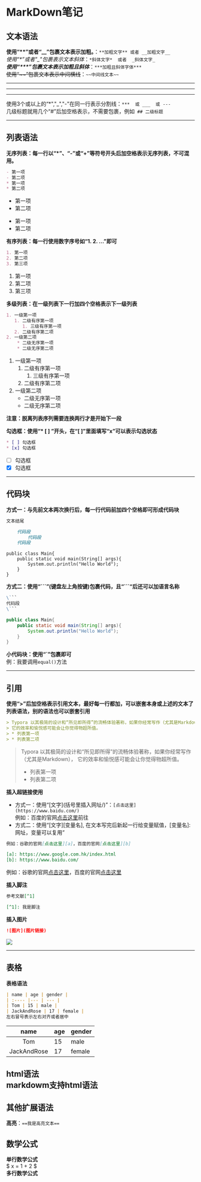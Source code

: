 # MarkDown笔记  
## 文本语法  
**使用“\*\*”或者“\_\_”包裹文本表示加粗。**：`**加粗文字** 或者 __加粗文字__`  
*使用“\*”或者"\_"包裹表示文本斜体*：`*斜体文字*  或者  _斜体文字_`  
***使用“\*\*\*”包裹文本表示加粗且斜体***：`***加粗且斜体字体***`    
~~使用“\~\~”包裹文本表示中间横线~~：`~~中间线文本~~`
* **  
__ _  
- - ---  
使用3个或以上的“\*","\_","\-"在同一行表示分割线：`***  或 ___  或 --- `    
几级标题就用几个“\#”后加空格表示，不需要包裹，例如``` ## 二级标题```
***
## 列表语法
**无序列表：每一行以“\*”、“-”或“+”等符号开头后加空格表示无序列表，不可混用。**
```markdown
- 第一项
- 第二项
* 第一项
* 第二项
```
- 第一项
- 第二项
* 第一项
* 第二项  

**有序列表：每一行使用数字序号如“1.  2.  ...”即可**
```markdown
1. 第一项
2. 第二项
3. 第三项
```
1. 第一项
2. 第二项
3. 第三项

**多级列表：在一级列表下一行加四个空格表示下一级列表**
```markdown
1. 一级第一项
   1. 二级有序第一项
      1. 三级有序第一项
   2. 二级有序第二项
2. 一级第二项
    * 二级无序第一项
    * 二级无序第二项
```
1. 一级第一项
   1. 二级有序第一项
      1. 三级有序第一项
   2. 二级有序第二项
2. 一级第二项
    * 二级无序第一项
    * 二级无序第二项

**注意：脱离列表序列需要连换两行才是开始下一段**

**勾选框：使用“\* [ ] ”开头，在“[ ]”里面填写“x”可以表示勾选状态**
```markdown
* [ ] 勾选框
* [x] 勾选框
```
* [ ] 勾选框
* [x] 勾选框
***
## 代码块
**方式一：与先前文本两次换行后，每一行代码前加四个空格即可形成代码块**
```markdown
文本结尾

    代码段
        代码段
    代码段
```

    public class Main{
        public static void main(String[] args){
            System.out.println("Hello World");
        }
    }
**方式二：使用“\`\`\`”(键盘左上角按键)包裹代码，且“\`\`\`“后还可以加语言名称**
```markdown
\```
代码段
\```
```
```java
public class Main{
    public static void main(String[] args){
        System.out.println("Hello World");
    }
}
```
**小代码块：使用“\`”包裹即可**  
例：我要调用`equal()`方法
***
## 引用
**使用“>”后加空格表示引用文本，最好每一行都加，可以嵌套本身或上述的文本了列表语法，别的语法也可以嵌套引用**
```markdown
> Typora 以其极简的设计和“所见即所得”的流畅体验著称，如果你经常写作（尤其是Markdown），
> 它的效率和愉悦感可能会让你觉得物超所值。
> * 列表第一项
> * 列表第二项
```
> Typora 以其极简的设计和“所见即所得”的流畅体验著称，如果你经常写作（尤其是Markdown），
> 它的效率和愉悦感可能会让你觉得物超所值。
> * 列表第一项
> * 列表第二项

**插入超链接使用**  
* 方式一：使用“\[文字](括号里插入网址/)”：`[点击这里](https://www.baidu.com/)`  
例如：百度的官网[点击这里](https://www.baidu.com/)前往
* 方式二：使用“\[文字]\[变量名], 在文本写完后新起一行给变量赋值，\[变量名]:网址，变量可以复用”  
```markdown
例如：谷歌的官网[点击这里][a]，百度的官网[点击这里][b]

[a]: https://www.google.com.hk/index.html  
[b]: https://www.baidu.com/
```
例如：谷歌的官网[点击这里][a]，百度的官网[点击这里][b]  

[a]: https://www.google.com.hk/index.html  
[b]: https://www.baidu.com/

**插入脚注**  
```markdown
参考文献[^1]

[^1]: 我是脚注
```

**插入图片**  
```markdown
![图片](图片链接)
```
![](https://www.baidu.com/img/PCtm_d9c8750bed0b3c7d089fa7d55720d6cf.png)  

---
## 表格
**表格语法**
```markdown
| name | age | gender |
| :---- |--- | --- |
| Tom | 15 | male |
| JackAndRose | 17 | female |
左右冒号表示左右对齐或者居中
```
|     name      | age | gender |
|:-------------:|--- | --- |
|      Tom      | 15 | male |
|  JackAndRose  | 17 | female |

**html语法**  
markdowm支持html语法
---
## 其他扩展语法
**高亮**：`==我是高亮文本==`  


## 数学公式  
**单行数学公式**  
$ x = 1 + 2 $  
**多行数学公式** 



